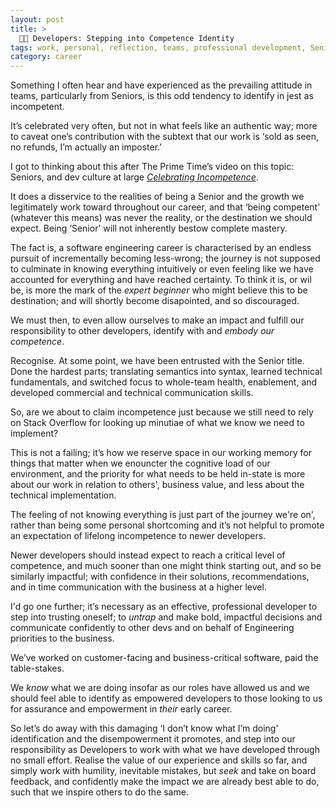 ```yaml
---
layout: post
title: >
  🧑‍💻 Developers: Stepping into Competence Identity
tags: work, personal, reflection, teams, professional development, Senior
category: career
---
```


<!-- summary -->

Something I often hear and have experienced as the prevailing attitude in teams, particularly from Seniors, is this odd tendency to identify in jest as incompetent.

It’s celebrated very often, but not in what feels like an authentic way; more to caveat one’s contribution with the subtext that our work is ‘sold as seen, no refunds, I’m actually an imposter.’

<!-- /summary -->

I got to thinking about this after The Prime Time’s video on this topic: Seniors, and dev culture at large [_Celebrating Incompetence_](https://www.youtube.com/watch?v=9CF9jx2Hhws).

It does a disservice to the realities of being a Senior and the growth we legitimately work toward throughout our career, and that ‘being competent’ (whatever this means) was never the reality, or the destination we should expect. Being ‘Senior’ will not inherently bestow complete mastery.

The fact is, a software engineering career is characterised by an endless pursuit of incrementally becoming less-wrong; the journey is not supposed to culminate in knowing everything intuitively or even feeling like we have accounted for everything and have reached certainty. To think it is, or wil be, is more the mark of the _expert beginner_ who might believe this to be destination; and will shortly become disapointed, and so discouraged.

We must then, to even allow ourselves to make an impact and fulfill our responsibility to other developers, identify with and _embody our competence_.

Recognise. At some point, we have been entrusted with the Senior title. Done the hardest parts; translating semantics into syntax, learned technical fundamentals, and switched focus to whole-team health, enablement, and developed commercial and technical communication skills.

So, are we about to claim incompetence just because we still need to rely on Stack Overflow for looking up minutiae of what we know we need to implement?

This is not a failing; it’s how we reserve space in our working memory for things that matter when we enouncter the cognitive load of our environment, and the priority for what needs to be held in-state is more about our work in relation to others', business value, and less about the technical implementation.

The feeling of not knowing everything is just part of the journey we're on', rather than being some personal shortcoming and it’s not helpful to promote an expectation of lifelong incompetence to newer developers.

Newer developers should instead expect to reach a critical level of competence, and much sooner than one might think starting out, and so be similarly impactful; with confidence in their solutions, recommendations, and in time communication with the business at a higher level.

I'd go one further; it’s necessary as an effective, professional developer to step into trusting oneself; to _untrap_ and make bold, impactful decisions and communicate confidently to other devs and on behalf of Engineering priorities to the business.

We’ve worked on customer-facing and business-critical software, paid the table-stakes.

We _know_ what we are doing insofar as our roles have allowed us and we should feel able to identify as empowered developers to those looking to us for assurance and empowerment in _their_ early career.

So let’s do away with this damaging ‘I don’t know what I’m doing’ identification and the disempowerment it promotes, and step into our responsibility as Developers to work with what we have developed through no small effort. Realise the value of our experience and skills so far, and simply work with humility, inevitable mistakes, but _seek_ and take on board feedback, and confidently make the impact we are already best able to do, such that we inspire others to do the same.
